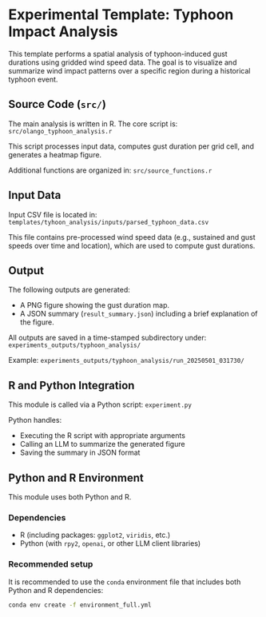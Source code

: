 # Experimental Template: Typhoon Impact Analysis

This template performs a spatial analysis of typhoon-induced gust durations using gridded wind speed data. The goal is to visualize and summarize wind impact patterns over a specific region during a historical typhoon event.

## Source Code (`src/`)

The main analysis is written in R. The core script is:
`src/olango_typhoon_analysis.r`

This script processes input data, computes gust duration per grid cell, and generates a heatmap figure.

Additional functions are organized in:
`src/source_functions.r`

## Input Data

Input CSV file is located in:
`templates/tyhoon_analysis/inputs/parsed_typhoon_data.csv`

This file contains pre-processed wind speed data (e.g., sustained and gust speeds over time and location), which are used to compute gust durations.

## Output

The following outputs are generated:

- A PNG figure showing the gust duration map.
- A JSON summary (`result_summary.json`) including a brief explanation of the figure.

All outputs are saved in a time-stamped subdirectory under:
`experiments_outputs/typhoon_analysis/`

Example:
`experiments_outputs/typhoon_analysis/run_20250501_031730/`

## R and Python Integration

This module is called via a Python script:
`experiment.py`

Python handles:

- Executing the R script with appropriate arguments
- Calling an LLM to summarize the generated figure
- Saving the summary in JSON format

## Python and R Environment

This module uses both Python and R.

### Dependencies

- R (including packages: `ggplot2`, `viridis`, etc.)
- Python (with `rpy2`, `openai`, or other LLM client libraries)

### Recommended setup

It is recommended to use the `conda` environment file that includes both Python and R dependencies:

```bash
conda env create -f environment_full.yml
